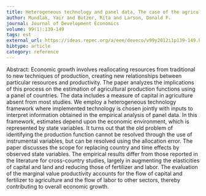 ```yaml
---
title: Heterogeneous technology and panel data, The case of the agricultural production function
author: Mundlak, Yair and Butzer, Rita and Larson, Donald F.
journal: Journal of Development Economics
volume: 99(1):139-149
tags: est
external_url: https://ideas.repec.org/a/eee/deveco/v99y2012i1p139-149.html
bibtype: article
category: reference
---
```

Abstract: Economic growth involves reallocating resources from traditional to new techniques of production, creating new relationships between particular resources and productivity. The paper analyzes the implications of this process on the estimation of agricultural production functions using a panel of countries. The data includes a measure of capital in agriculture absent from most studies. We employ a heterogeneous technology framework where implemented technology is chosen jointly with inputs to interpret information obtained in the empirical analysis of panel data. In this framework, estimates depend upon the economic environment, which is represented by state variables. It turns out that the old problem of identifying the production function cannot be resolved through the use of instrumental variables, but can be resolved using the allocation error. The paper discusses the scope for replacing country and time effects by observed state variables. The empirical results differ from those reported in the literature for cross-country studies, largely in augmenting the elasticities of capital and land and reducing those of fertilizer and labor. The evaluation of the marginal value productivity accounts for the flow of capital and fertilizer to agriculture and the flow of labor to other sectors, thereby contributing to overall economic growth.
